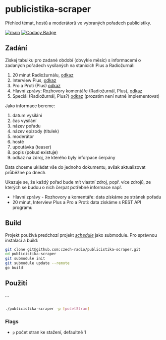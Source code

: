 # publicistika-scraper

Přehled témat, hostů a moderátorů ve vybraných pořadech publicistiky.

[![main](https://github.com/czech-radio/publicistika-scraper/actions/workflows/main.yml/badge.svg)](https://github.com/czech-radio/publicistika-scraper/actions/workflows/main.yml) [![Codacy Badge](https://app.codacy.com/project/badge/Grade/518b8ee5b79240e78d3b955beb19d393)](https://app.codacy.com/gh/czech-radio/publicistika-scraper/dashboard?utm_source=gh&utm_medium=referral&utm_content=&utm_campaign=Badge_grade)

## Zadání

Získej tabulku pro zadané období (obvykle měsíc) s informacemi o zadaných pořadech vysílaných na stanicích Plus a Radiožurnál:

1) 20 minut Radiožurnálu, [odkaz](https://radiozurnal.rozhlas.cz/dvacet-minut-radiozurnalu-5997743)
2) Interview Plus, [odkaz](https://plus.rozhlas.cz/interview-plus-6504167)
3) Pro a Proti (Plus) [odkaz](https://plus.rozhlas.cz/pro-a-proti-6482952)
4) Hlavní zprávy: Rozhovory komentáře (Radiožurnál, Plus), [odkaz](https://radiozurnal.rozhlas.cz/hlavni-zpravy-rozhovory-a-komentare-5997846)
5) Speciál (Radiožurnál, Plus?) [odkaz](https://radiozurnal.rozhlas.cz/special-radiozurnalu-7770703)
   (prozatím není nutné implementovat)

Jako informace bereme:
1. datum vysílání
2. čas vysílání
3. název pořadu
4. název epizody (titulek)
5. moderátor
6. hosté
7. upoutávka (teaser)
8. popis (pokud existuje)
9. odkaz na zdroj, ze kterého byly inforpace čerpány

Data chceme ukládat vše do jednoho dokumentu, avšak aktualizovat průběžne po dnech.

Ukazuje se, že každý pořad bude mít vlastní zdroj, popř. více zdrojů, ze kterých se budou o nich čerpat potřebné informace např.
- Hlavní zprávy - Rozhovory a komentáře: data získáme ze stránek pořadu
- 20 minut, Interview Plus a Pro a Proti: data získáme s REST API programu




## Build

Projekt používá predchozí projekt [_schedule_](https://github.com/czech-radio/schedule/tree/4d1c3f7e86d57a77ef19ad4b7cf2311b8c67f044) jako submodule. Pro správnou instalaci a build:


```bash
git clone git@github.com:czech-radio/publicistika-scraper.git
cd publicistika-scraper
git submodule init
git submodule update --remote
go build
```


## Použití

&hellip;

```bash

./publicistika-scraper -p [početStran]
```

### Flags
- `p` počet stran ke stažení, defaultně 1 
